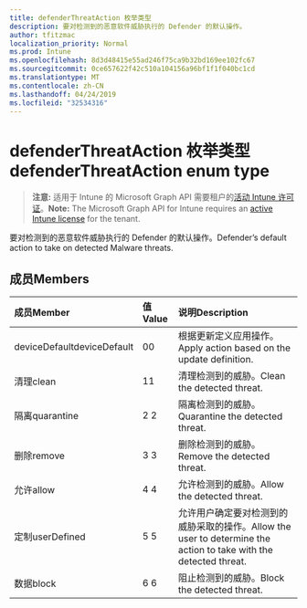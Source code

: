 ```yaml
---
title: defenderThreatAction 枚举类型
description: 要对检测到的恶意软件威胁执行的 Defender 的默认操作。
author: tfitzmac
localization_priority: Normal
ms.prod: Intune
ms.openlocfilehash: 8d3d48415e55ad246f75ca9b32bd169ee102fc67
ms.sourcegitcommit: 0ce657622f42c510a104156a96bf1f1f040bc1cd
ms.translationtype: MT
ms.contentlocale: zh-CN
ms.lasthandoff: 04/24/2019
ms.locfileid: "32534316"
---
```

# <a name="defenderthreataction-enum-type"></a><span data-ttu-id="d184e-103">defenderThreatAction 枚举类型</span><span class="sxs-lookup"><span data-stu-id="d184e-103">defenderThreatAction enum type</span></span>

> <span data-ttu-id="d184e-104">**注意:** 适用于 Intune 的 Microsoft Graph API 需要租户的[活动 Intune 许可证](https://go.microsoft.com/fwlink/?linkid=839381)。</span><span class="sxs-lookup"><span data-stu-id="d184e-104">**Note:** The Microsoft Graph API for Intune requires an [active Intune license](https://go.microsoft.com/fwlink/?linkid=839381) for the tenant.</span></span>

<span data-ttu-id="d184e-105">要对检测到的恶意软件威胁执行的 Defender 的默认操作。</span><span class="sxs-lookup"><span data-stu-id="d184e-105">Defender’s default action to take on detected Malware threats.</span></span>

## <a name="members"></a><span data-ttu-id="d184e-106">成员</span><span class="sxs-lookup"><span data-stu-id="d184e-106">Members</span></span>
|<span data-ttu-id="d184e-107">成员</span><span class="sxs-lookup"><span data-stu-id="d184e-107">Member</span></span>|<span data-ttu-id="d184e-108">值</span><span class="sxs-lookup"><span data-stu-id="d184e-108">Value</span></span>|<span data-ttu-id="d184e-109">说明</span><span class="sxs-lookup"><span data-stu-id="d184e-109">Description</span></span>|
|:---|:---|:---|
|<span data-ttu-id="d184e-110">deviceDefault</span><span class="sxs-lookup"><span data-stu-id="d184e-110">deviceDefault</span></span>|<span data-ttu-id="d184e-111">0</span><span class="sxs-lookup"><span data-stu-id="d184e-111">0</span></span>|<span data-ttu-id="d184e-112">根据更新定义应用操作。</span><span class="sxs-lookup"><span data-stu-id="d184e-112">Apply action based on the update definition.</span></span>|
|<span data-ttu-id="d184e-113">清理</span><span class="sxs-lookup"><span data-stu-id="d184e-113">clean</span></span>|<span data-ttu-id="d184e-114">1</span><span class="sxs-lookup"><span data-stu-id="d184e-114">1</span></span>|<span data-ttu-id="d184e-115">清理检测到的威胁。</span><span class="sxs-lookup"><span data-stu-id="d184e-115">Clean the detected threat.</span></span>|
|<span data-ttu-id="d184e-116">隔离</span><span class="sxs-lookup"><span data-stu-id="d184e-116">quarantine</span></span>|<span data-ttu-id="d184e-117">2 </span><span class="sxs-lookup"><span data-stu-id="d184e-117">2</span></span>|<span data-ttu-id="d184e-118">隔离检测到的威胁。</span><span class="sxs-lookup"><span data-stu-id="d184e-118">Quarantine the detected threat.</span></span>|
|<span data-ttu-id="d184e-119">删除</span><span class="sxs-lookup"><span data-stu-id="d184e-119">remove</span></span>|<span data-ttu-id="d184e-120">3 </span><span class="sxs-lookup"><span data-stu-id="d184e-120">3</span></span>|<span data-ttu-id="d184e-121">删除检测到的威胁。</span><span class="sxs-lookup"><span data-stu-id="d184e-121">Remove the detected threat.</span></span>|
|<span data-ttu-id="d184e-122">允许</span><span class="sxs-lookup"><span data-stu-id="d184e-122">allow</span></span>|<span data-ttu-id="d184e-123">4 </span><span class="sxs-lookup"><span data-stu-id="d184e-123">4</span></span>|<span data-ttu-id="d184e-124">允许检测到的威胁。</span><span class="sxs-lookup"><span data-stu-id="d184e-124">Allow the detected threat.</span></span>|
|<span data-ttu-id="d184e-125">定制</span><span class="sxs-lookup"><span data-stu-id="d184e-125">userDefined</span></span>|<span data-ttu-id="d184e-126">5 </span><span class="sxs-lookup"><span data-stu-id="d184e-126">5</span></span>|<span data-ttu-id="d184e-127">允许用户确定要对检测到的威胁采取的操作。</span><span class="sxs-lookup"><span data-stu-id="d184e-127">Allow the user to determine the action to take with the detected threat.</span></span>|
|<span data-ttu-id="d184e-128">数据</span><span class="sxs-lookup"><span data-stu-id="d184e-128">block</span></span>|<span data-ttu-id="d184e-129">6 </span><span class="sxs-lookup"><span data-stu-id="d184e-129">6</span></span>|<span data-ttu-id="d184e-130">阻止检测到的威胁。</span><span class="sxs-lookup"><span data-stu-id="d184e-130">Block the detected threat.</span></span>|



